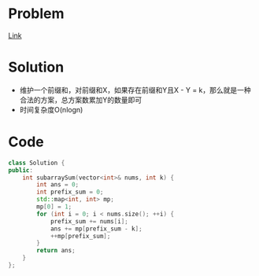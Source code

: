 # Problem
[Link](https://leetcode-cn.com/problems/subarray-sum-equals-k/)

# Solution
* 维护一个前缀和，对前缀和X，如果存在前缀和Y且X - Y = k，那么就是一种合法的方案，总方案数累加Y的数量即可
* 时间复杂度O(nlogn)

# Code
```cpp
class Solution {
public:
    int subarraySum(vector<int>& nums, int k) {
        int ans = 0;
        int prefix_sum = 0;
        std::map<int, int> mp;
        mp[0] = 1;
        for (int i = 0; i < nums.size(); ++i) {
            prefix_sum += nums[i];
            ans += mp[prefix_sum - k];
            ++mp[prefix_sum];
        }
        return ans;
    }
};
```